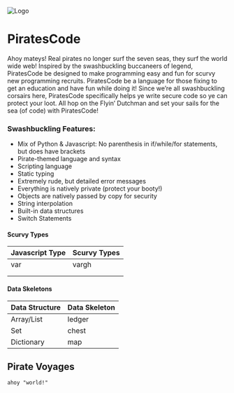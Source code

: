 ![Logo](https://raw.githubusercontent.com/jasoncd31/PiratesCode/docs/piratescodelogo.jpeg)
# PiratesCode

Ahoy mateys! Real pirates no longer surf the seven seas, they surf the world wide web! Inspired by the swashbuckling buccaneers of legend, PiratesCode be designed to make programming easy and fun for scurvy new programming recruits. PiratesCode be a language for those fixing to get an education and have fun while doing it! Since we’re all swashbuckling corsairs here, PiratesCode specifically helps ye write secure code so ye can protect your loot. All hop on the Flyin’ Dutchman and set your sails for the sea (of code) with PiratesCode!

### Swashbuckling Features:
- Mix of Python & Javascript: No parenthesis in if/while/for statements, but does have brackets
- Pirate-themed language and syntax
- Scripting language
- Static typing
- Extremely rude, but detailed error messages
- Everything is natively private (protect your booty!)
- Objects are natively passed by copy for security
- String interpolation
- Built-in data structures
- Switch Statements

#### Scurvy Types
| Javascript Type | Scurvy Types  |
| --------------  | --------------|
| var| vargh  
||      
|| 

#### Data Skeletons
| Data Structure | Data Skeleton |
| -------------- | --------------|
| Array/List     | ledger        |
| Set            | chest         |
| Dictionary     | map           |


## Pirate Voyages

```
ahoy "world!"
```

